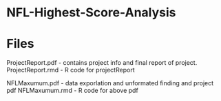 # NFL-Highest-Score-Analysis

# Files

  ProjectReport.pdf - contains project info and final report of project.
  ProjectReport.rmd - R code for projectReport

  NFLMaxumum.pdf - data exporlation and unformated finding and project pdf
  NFLMaxumum.rmd - R code for above pdf
